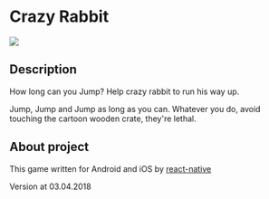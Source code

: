# Crazy Rabbit

<img src="/resources/demo-2.gif?raw=true">

## Description

How long can you Jump? 
Help crazy rabbit to run his way up.

Jump, Jump and Jump as long as you can. Whatever you do, avoid touching the cartoon wooden crate, they're lethal.

## About project

This game written for Android and iOS by [react-native](https://github.com/facebook/react-native)

Version at 03.04.2018